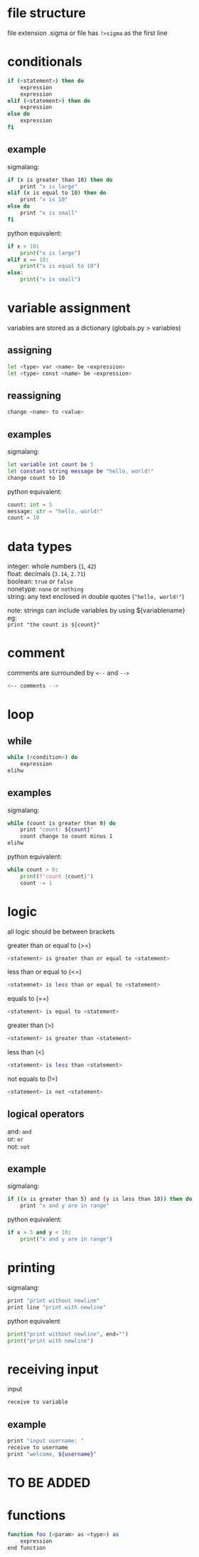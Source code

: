 # file structure
file extension .sigma or file has `!>sigma` as the first line

# conditionals

```bash
if (<statement>) then do
    expression
    expression
elif (<statement>) then do
    expression
else do
    expression
fi
```

## example
sigmalang: 
```bash
if (x is greater than 10) then do
    print "x is large"
elif (x is equal to 10) then do
    print "x is 10"
else do
    print "x is small"
fi
```
python equivalent:
```python
if x > 10:
    print("x is large")
elif x == 10:
    print("x is equal to 10")
else:
    print("x is small")
```

# variable assignment
variables are stored as a dictionary (globals.py > variables)

## assigning
```bash
let <type> var <name> be <expression>
let <type> const <name> be <expression> 
```

## reassigning 
```bash
change <name> to <value>
```

## examples
sigmalang:
```bash
let variable int count be 5
let constant string message be "hello, world!"
change count to 10
```
python equivalent:
```python
count: int = 5
message: str = "hello, world!"
count = 10
```

# data types
integer: whole numbers (`1`, `42`)  
float: decimals (`3.14`, `2.71`)  
boolean: `true` or `false`  
nonetype: `none` or `nothing`  
string: any text enclosed in double quotes (`"hello, world!"`)  

note: strings can include variables by using ${variablename}  
eg:  
`print "the count is ${count}"`

# comment
comments are surrounded by `<--` and `-->`
```bash
<-- comments -->
```

# loop
## while

```bash
while (<condition>) do
    expression
elihw
```

## examples
sigmalang:
```bash
while (count is greater than 0) do
    print "count: ${count}"
    count change to count minus 1
elihw
```
python equivalent:
```python
while count > 0:
    print(f"count {count}")
    count -= 1
```

# logic
all logic should be between brackets

greater than or equal to (>=)
```bash
<statement> is greater than or equal to <statement>
```

less than or equal to (<=)
```bash
<statemnet> is less than or equal to <statement>
```

equals to (==)

```bash
<statement> is equal to <statement>
```

greater than (>)
```bash
<statement> is greater than <statement>
```

less than (<)
```bash
<statement> is less than <statement>
```

not equals to (!=)
```bash
<statement> is not <statement>
```

## logical operators
and: `and`  
or: `or`  
not: `not`  

## example
sigmalang:
```bash
if ((x is greater than 5) and (y is less than 10)) then do
    print "x and y are in range"
```
python equivalent:
```python
if x > 5 and y < 10:
    print("x and y are in range")
```

# printing
sigmalang:
```bash
print "print without newline"
print line "print with newline"
```
python equivalent
```python
print("print without newline", end="")
print("print with newline")
```

# receiving input
input
```bash
receive to variable
```
## example
```bash
print "input username: "
receive to username
print "welcome, ${username}"
```

# TO BE ADDED
# functions
```bash
function foo (<param> as <type>) as
    expression
end function
```
